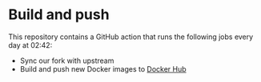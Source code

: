 # Build and push

This repository contains a GitHub action that runs the following jobs every day at 02:42:

- Sync our fork with upstream
- Build and push new Docker images to [Docker Hub](https://hub.docker.com/u/signalen)

